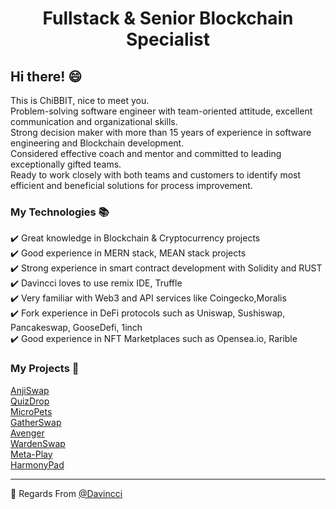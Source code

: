 <h1 align="center">Fullstack & Senior Blockchain Specialist</h1>

## Hi there! :smile: 
This is ChiBBIT, nice to meet you.<br>
Problem-solving software engineer with team-oriented attitude, excellent communication and organizational skills.<br>
Strong decision maker with more than 15 years of experience in software engineering and Blockchain development. <br>
Considered effective coach and mentor and committed to leading exceptionally gifted teams. <br>
Ready to work closely with both teams and customers to identify most efficient and beneficial solutions for process improvement.<br>

### My Technologies :books:
:heavy_check_mark: Great knowledge in Blockchain & Cryptocurrency projects<br>
:heavy_check_mark: Good experience in MERN stack, MEAN stack projects<br>
:heavy_check_mark: Strong experience in smart contract development with Solidity and RUST<br>
:heavy_check_mark: Davincci loves to use remix IDE, Truffle<br>
:heavy_check_mark: Very familiar with Web3 and API services like Coingecko,Moralis<br>
:heavy_check_mark: Fork experience in DeFi protocols such as Uniswap, Sushiswap, Pancakeswap, GooseDefi, 1inch<br>
:heavy_check_mark: Good experience in NFT Marketplaces such as Opensea.io, Rarible<br>

### My Projects :star2:
[AnjiSwap](https://app.anji.eco/swap?token=ANJI)<br>
[QuizDrop](https://play.quizdrop.net/)<br>
[MicroPets](https://micropets.io/)<br>
[GatherSwap](https://gatherswap.netlify.app/swap/)<br>
[Avenger](https://avenger-coin.vercel.app)<br>
[WardenSwap](https://wardenswap.netlify.app/)<br>
[Meta-Play](https://meta-play.app/)<br>
[HarmonyPad](https://www.harmonypad.io/)<br>

<hr/>

:pray: Regards From [@Davincci](https://github.com/davincci9412)
